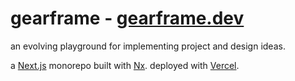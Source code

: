 # gearframe - <a href="gearframe.dev" target="_blank">gearframe.dev<a>

an evolving playground for implementing project and design ideas.

a <a href="https://nextjs.org/" target="_blank">Next.js</a> monorepo built with <a href="https://nx.dev/" target="_blank">Nx</a>. deployed with <a href="https://vercel.com/docs" target="_blank">Vercel</a>.
